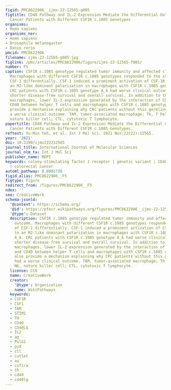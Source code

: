 ```yaml
---
figid: PMC8622906__ijms-22-12565-g005
figtitle: CD40 Pathway and IL-2 Expression Mediate the Differential Outcome of Colorectal
  Cancer Patients with Different CSF1R c.1085 Genotypes
organisms:
- Homo sapiens
organisms_ner:
- Homo sapiens
- Drosophila melanogaster
- Danio rerio
pmcid: PMC8622906
filename: ijms-22-12565-g005.jpg
figlink: /pmc/articles/PMC8622906/figure/ijms-22-12565-f005/
number: F5
caption: CSF1R c.1085 genotype regulated tumor immunity and affected clinical outcome.
  Macrophages with different CSF1R c.1085 genotypes responded to the stimulation of
  CSF-1 differentially. CSF-1 induced a prominent activation of CSF-1R, leading to
  an M2-like dominant polarization in macrophages with CSF1R c.1085 genotype A_A.
  CRC patients with CSF1R c.1085 genotype A_A had worse clinical outcome, including
  shorter disease-free survival and overall survival. In addition to the more M2-like
  macrophages, lower IL-2 expression generated by the interaction of CD40 ligand and
  CD40 between helper T cells and macrophages with CSF1R c.1085 genotype A_A also
  provide a mechanism explaining why CRC patients without this germline variant had
  a worse clinical outcome. TAM, tumor-associated macrophage; Th, T helper cell; NK,
  nature killer cell; CTL, cytotoxic T lymphocyte.
papertitle: CD40 Pathway and IL-2 Expression Mediate the Differential Outcome of Colorectal
  Cancer Patients with Different CSF1R c.1085 Genotypes.
reftext: Yu-Min Yeh, et al. Int J Mol Sci. 2021 Nov;22(22):12565.
year: '2021'
doi: 10.3390/ijms222212565
journal_title: International Journal of Molecular Sciences
journal_nlm_ta: Int J Mol Sci
publisher_name: MDPI
keywords: colony-stimulating factor 1 receptor | genetic variant | CD40 | IL-2 expression
  | colorectal cancer
automl_pathway: 0.6801738
figid_alias: PMC8622906__F5
figtype: Figure
redirect_from: /figures/PMC8622906__F5
ndex: ''
seo: CreativeWork
schema-jsonld:
  '@context': https://schema.org/
  '@id': https://pfocr.wikipathways.org/figures/PMC8622906__ijms-22-12565-g005.html
  '@type': Dataset
  description: CSF1R c.1085 genotype regulated tumor immunity and affected clinical
    outcome. Macrophages with different CSF1R c.1085 genotypes responded to the stimulation
    of CSF-1 differentially. CSF-1 induced a prominent activation of CSF-1R, leading
    to an M2-like dominant polarization in macrophages with CSF1R c.1085 genotype
    A_A. CRC patients with CSF1R c.1085 genotype A_A had worse clinical outcome, including
    shorter disease-free survival and overall survival. In addition to the more M2-like
    macrophages, lower IL-2 expression generated by the interaction of CD40 ligand
    and CD40 between helper T cells and macrophages with CSF1R c.1085 genotype A_A
    also provide a mechanism explaining why CRC patients without this germline variant
    had a worse clinical outcome. TAM, tumor-associated macrophage; Th, T helper cell;
    NK, nature killer cell; CTL, cytotoxic T lymphocyte.
  license: CC0
  name: CreativeWork
  creator:
    '@type': Organization
    name: WikiPathways
  keywords:
  - CSF1R
  - CSF1
  - TAM
  - STIM1
  - TH
  - CD40
  - CD40LG
  - IL2
  - ag
  - PolG1
  - pyd
  - ctl
  - cutlet
  - aa
  - csf1ra
  - th
  - cd40
  - cd40lg
---
```

